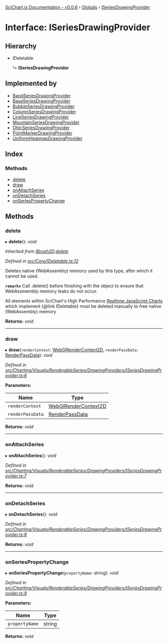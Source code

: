 [SciChart.js Documentation - v0.0.6](../README.md) › [Globals](../globals.md) › [ISeriesDrawingProvider](iseriesdrawingprovider.md)

# Interface: ISeriesDrawingProvider

## Hierarchy

* IDeletable

  ↳ **ISeriesDrawingProvider**

## Implemented by

* [BandSeriesDrawingProvider](../classes/bandseriesdrawingprovider.md)
* [BaseSeriesDrawingProvider](../classes/baseseriesdrawingprovider.md)
* [BubbleSeriesDrawingProvider](../classes/bubbleseriesdrawingprovider.md)
* [ColumnSeriesDrawingProvider](../classes/columnseriesdrawingprovider.md)
* [LineSeriesDrawingProvider](../classes/lineseriesdrawingprovider.md)
* [MountainSeriesDrawingProvider](../classes/mountainseriesdrawingprovider.md)
* [OhlcSeriesDrawingProvider](../classes/ohlcseriesdrawingprovider.md)
* [PointMarkerDrawingProvider](../classes/pointmarkerdrawingprovider.md)
* [UniformHeatmapDrawingProvider](../classes/uniformheatmapdrawingprovider.md)

## Index

### Methods

* [delete](iseriesdrawingprovider.md#delete)
* [draw](iseriesdrawingprovider.md#draw)
* [onAttachSeries](iseriesdrawingprovider.md#onattachseries)
* [onDetachSeries](iseriesdrawingprovider.md#ondetachseries)
* [onSeriesPropertyChange](iseriesdrawingprovider.md#onseriespropertychange)

## Methods

###  delete

▸ **delete**(): *void*

*Inherited from [IBrush2D](ibrush2d.md).[delete](ibrush2d.md#delete)*

*Defined in [src/Core/IDeletable.ts:12](https://github.com/ABTSoftware/SciChart.Dev/blob/46671d21ce/Web/src/SciChart/src/Core/IDeletable.ts#L12)*

Deletes native (WebAssembly) memory used by this type, after which it cannot be used.

**`remarks`** 
Call .delete() before finishing with the object to ensure that WebAssmembly memory leaks do
not occur.

All elements within SciChart's High Performance
[Realtime JavaScript Charts](https://www.scichart.com/javascript-chart-features) which implement
{@link IDeletable} must be deleted manually to free native (WebAssembly) memory

**Returns:** *void*

___

###  draw

▸ **draw**(`renderContext`: [WebGlRenderContext2D](../classes/webglrendercontext2d.md), `renderPassData`: [RenderPassData](../classes/renderpassdata.md)): *void*

*Defined in [src/Charting/Visuals/RenderableSeries/DrawingProviders/ISeriesDrawingProvider.ts:6](https://github.com/ABTSoftware/SciChart.Dev/blob/46671d21ce/Web/src/SciChart/src/Charting/Visuals/RenderableSeries/DrawingProviders/ISeriesDrawingProvider.ts#L6)*

**Parameters:**

Name | Type |
------ | ------ |
`renderContext` | [WebGlRenderContext2D](../classes/webglrendercontext2d.md) |
`renderPassData` | [RenderPassData](../classes/renderpassdata.md) |

**Returns:** *void*

___

###  onAttachSeries

▸ **onAttachSeries**(): *void*

*Defined in [src/Charting/Visuals/RenderableSeries/DrawingProviders/ISeriesDrawingProvider.ts:7](https://github.com/ABTSoftware/SciChart.Dev/blob/46671d21ce/Web/src/SciChart/src/Charting/Visuals/RenderableSeries/DrawingProviders/ISeriesDrawingProvider.ts#L7)*

**Returns:** *void*

___

###  onDetachSeries

▸ **onDetachSeries**(): *void*

*Defined in [src/Charting/Visuals/RenderableSeries/DrawingProviders/ISeriesDrawingProvider.ts:8](https://github.com/ABTSoftware/SciChart.Dev/blob/46671d21ce/Web/src/SciChart/src/Charting/Visuals/RenderableSeries/DrawingProviders/ISeriesDrawingProvider.ts#L8)*

**Returns:** *void*

___

###  onSeriesPropertyChange

▸ **onSeriesPropertyChange**(`propertyName`: string): *void*

*Defined in [src/Charting/Visuals/RenderableSeries/DrawingProviders/ISeriesDrawingProvider.ts:9](https://github.com/ABTSoftware/SciChart.Dev/blob/46671d21ce/Web/src/SciChart/src/Charting/Visuals/RenderableSeries/DrawingProviders/ISeriesDrawingProvider.ts#L9)*

**Parameters:**

Name | Type |
------ | ------ |
`propertyName` | string |

**Returns:** *void*
